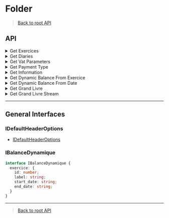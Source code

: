 # Folder

> [Back to root API](../../../README.md#📜-api)

## API
<details>
  <summary>Get Exercices</summary>

> ⚠️ Require Firm Authentication !  
> ⚠️ Require accountingFolderId !

```ts
  type getExercices = (options: IDefaultHeaderOptions) => Promise<Windev.Society.Exercice[]>
```
### Exemple Get Exercice

```ts
import * as MyUnisoft from "@myunisoft/partners-sdk";
import { Windev } from "@myunisoft/tsd";


const options: MyUnisoft.IDefaultHeaderOptions = {
  accessToken,
  accountingFolderId: 1
};

const data = await MyUnisoft.accounting.folder.getExercices(options);
```

### Interfaces
- [IDefaultHeaderOptions](../../interfaces/common.md)

#### Exercice

```ts
interface Exercice {
  exercice_id: number;
  start_date: string;
  end_date: string;

  /**Label de l'exercice ( N-1, N, N+1 etc..) */
  label: string;

  result: number;

  /**Chiffre d'affaire sur l'exercice. */
  ca: number;
  closed: boolean;
  duration: number;
  closed_at: null | string;

  /**ID de la personne qui a clotûré l'exercice. */
  closed_by: null | number;

  review_model: {
    label: string;
    id_review_model: number;
  };

  lettering_method_id: number;
}
```
</details>

<details>
  <summary>Get Diaries</summary>

> ⚠️ Require Firm Authentication !  
> ⚠️ Require accountingFolderId !

```ts
  type getDiaries = (options: IDefaultHeaderOptions) => Promise<Windev.Society.Diary[]>
```

### Exemple Get Diaries

```ts
import * as MyUnisoft from "@myunisoft/partners-sdk";
import { Windev } from "@myunisoft/tsd";


const options: MyUnisoft.IDefaultHeaderOptions = {
  accessToken,
  accountingFolderId: 1
};

const data = await MyUnisoft.accounting.folder.getDiaries(options);
```

### Interfaces
- [IDefaultHeaderOptions](../../interfaces/common.md)

#### Diaries
```ts
interface DiaryType {
  ACH: 1,
  VTE: 2,
  BQ: 3,
  CAISSE: 4,
  OD: 5,
  OD_AUDIT: 7,
  A_EXT: 8,
  EXT: 9,
  AN: 10,
  OD_PAIE: 11,
  OD_LET: 12,
  NDF: 13,
  OD_DECL_FISCALE: 14,
  OD_EXC: 15
}

interface Diary<T = DiaryType> {
  code: string;
  name: string;
  closed: boolean;
  account: null | {
    id: number;
    label: string;
    number: string;
  };
  blocked: boolean;
  diary_id: number;
  diary_type_id: T[keyof T];
  diary_type_code: keyof T;
  diary_type_name: string;
}
```
</details>

<details>
  <summary>Get Vat Parameters</summary>

> ⚠️ Require Firm Authentication !  
> ⚠️ Require accountingFolderId !

```ts
  type getVatParameters = (options: IDefaultHeaderOptions) => Promise<Windev.Vat.VatParam[]>
```

### Exemple Get Vat Parameters
```ts
import * as MyUnisoft from "@myunisoft/partners-sdk";
import { Windev } from "@myunisoft/tsd";


const options: MyUnisoft.IDefaultHeaderOptions = {
  accessToken,
  accountingFolderId: 1
};

const data = await MyUnisoft.accounting.folder.getVatParameters(options);
```

### Interfaces
- [IDefaultHeaderOptions](../../interfaces/common.md)

#### VatParam
- [Account](../../interfaces/account.md)
```ts
interface VatParam { 
  vat_param_id: number;
  code: string;
  account_ded: Except<Account, "counterpart_account">;
  account_coll: Except<Account, "counterpart_account">;
  vat: {
    id: number;
    rate: number;
  };
  vat_type: VatType;
  vat_exigility: VatExigility;
  blocked: boolean;
}

interface VatType {
  id: number;
  label: string;
  code: string;
}

interface VatExigility {
  id: number;
  label: string;
  code: string;
}

interface VatRegime {
  id: number;
  name: string;
  code: string;
}
```
</details>

<details>
  <summary>Get Payment Type</summary>

> ⚠️ Require Firm Authentication !  
> ⚠️ Require accountingFolderId !

```ts
  type getPaymentType = (options: IDefaultHeaderOptions) => Promise<Windev.Vat.PaymentType[]>
```

### Exemple Get Payment Type
```ts
import * as MyUnisoft from "@myunisoft/partners-sdk";
import { Windev } from "@myunisoft/tsd";


const options: MyUnisoft.IDefaultHeaderOptions = {
  accessToken,
  accountingFolderId: 1
};

const data = await MyUnisoft.accounting.folder.getPaymentType(options);
```

### Interfaces
- [IDefaultHeaderOptions](../../interfaces/common.md)

#### PaymentType
```ts
interface PaymentType {
  payment_type_id: number;
  name: string;
  code: string;
}
```
</details>

<details>
  <summary>Get Information</summary>

> ⚠️ Require Firm Authentication !  
> ⚠️ Require accountingFolderId !

```ts
  type getInformation = (options: IDefaultHeaderOptions) => Promise<Society.Vat.Company>
```

### Exemple Get Information
```ts
import * as MyUnisoft from "@myunisoft/partners-sdk";
import { Windev } from "@myunisoft/tsd";


const options: MyUnisoft.IDefaultHeaderOptions = {
  accessToken,
  accountingFolderId: 1
};

const data = await MyUnisoft.accounting.folder.getInformation(options);
```

### Interfaces
- [IDefaultHeaderOptions](../../interfaces/common.md)

#### Company
```ts
interface CommonField {
  id: number;
  label: string;
  value: string;
}

interface Coordonnee extends CommonField {
  type: CommonField;
}

interface CompanyInfo {
  /**Code [APE](https://www.insee.fr/fr/information/2406147). */
  ape: string | null;

  city: string;
  name: string;

  /**??? */
  step: string;

  siret: string | null;

  status: string;

  /**Adresse complète. */
  address: string;

  capital: number;
  country: string;

  /**Permet de savoir si la société possède un mot de passe. */
  secured: boolean;

  /**Permet de savoir s'il y a de l'analytique sur le projet. */
  analytics: boolean;

  member_id: number;
  road_type: string | null;

  /**Complément d'adresse. */
  complement: string | null;


  coordonnee: Coordonnee[];
  society_id: number;
  address_bis: string | null;
  companyType: string;

  /**Adresse mail de contact pour les liasses. */
  mail_liasse: string | null;

  postal_code: string;

  /**Option coffre fort. */
  safe_status: boolean;

  /**Numéro d'adresse de la société. */
  street_name: string;

  address_number: number;
  id_type_company: number;
  folder_reference: string;

  /**Code [Insee](https://fr.wikipedia.org/wiki/Code_Insee). */
  insee: string;
  
  enable_quantity: boolean;
}

interface PhysicalPersonEnFR { //  Nom temporaire.
  id_ex: number;
  prenom: string;
  nom: string;
}

interface Logo {
  id: number;
  token: string;
  label: string;
  link: string;
  thumbnail: string;
  download: string;
  baseURL: string;
}

interface Company extends Omit<CompanyInfo, "ape" | "city" | "road_type" | "address_number"> {
  /**Code [APE](https://www.insee.fr/fr/information/2406147). */
  ape: CommonField | null;

  register: CommonField | null;

  /**Statut juridique */
  legal_form: null | {
    id: number;
    label: string;
    code: string;
  };

  road_type: CommonField | null;
  owner_company: CommonField;

  /**??? */
  bilan: null;
  impot: null;

  /**Régime TVA */
  vat_regime: CommonField | null;

  /**Dans l'ancien fichier, footer a les même params que Logo ici... */
  footer: null;

  city: Omit<CommonField, "id">;
  comment: string;
  society_id: number;
  name: string;
  siret: string;
  activity: string;

  /**Code Référence d'Obligation Fiscale (ROF) de la TVA.  */
  rof_tva: string;

  /**Code Référence d'Obligation Fiscale (ROF) Transfert des Données Fiscales et Comptables (TDFC). */
  rof_tdfc: string;

  /**Code Référence d'Obligation Fiscale (ROF) de Cotisation Fonciere des Entreprise (CFE). */
  rof_cfe: string

  /**Code Référence d'Obligation Fiscale (ROF) de la Cotisation sur la Valeur Ajoutée des Entreprises (CVAE). */
  rof_cvae: string;

  address_number: string;

  /**Identifiant de l'expert comptable de la société. */
  id_accountant: number | null;
  accountant: PhysicalPersonEnFR;

  /**Identitfiant du responsable de mission de la société. */
  id_rm: number | null;
  rm: PhysicalPersonEnFR | null;

  id_collab: number | null;
  collab: PhysicalPersonEnFR | null;

  adherent_code: string;
  logo: Logo | null;

  id_centre_gestion: number | null;

  /**Code du régime d'imposition. */
  code_sheet_group: string;

  /**Date d'immatriculation. */
  registration_date: string;

  /**Clotûre automatique des écritures lors de l'envoi de la TVA. */
  close_entries_VAT: boolean;

  axe: CommonField | null;

  formule_code: string;
}
```
</details>

<details>
  <summary>Get Dynamic Balance From Exercice</summary>

> ⚠️ Require Firm Authentication !  
> ⚠️ Require accountingFolderId !

```ts
  type getDynamicBalanceFromExercice = (options: IBalanceByExercice) => Promise<IBalanceDynamique>
```

### Exemple Get Dynamic Balance From Exercice
```ts
import * as MyUnisoft from "@myunisoft/partners-sdk";
import { Windev } from "@myunisoft/tsd";


const options: IBalanceByExercice = {
  accessToken,
  accountingFolderId: 1,
  axisId: 1
};

const data = await MyUnisoft.accounting.folder.getDynamicBalanceFromExercice(options);
```

### Interfaces

#### IBalanceByExercice
- [IDefaultHeaderOptions](../../interfaces/common.md)
```ts
interface IBalanceByExercice extends IDefaultHeaderOptions {
  /**
   * ID de l’exercice dont on souhaite la balance.
   */
  exerciceId?: number;

  /**
   * ID de l’axe dont on souhaite la balance.
   */
  axisId: number;

  type?: "compare" | "aged";
}
```

#### IBalanceDynamique
- [IBalanceDynamique](./folder.md#ibalancedynamique-2)
</details>

<details>
  <summary>Get Dynamic Balance From Date</summary>

> ⚠️ Require Firm Authentication !  
> ⚠️ Require accountingFolderId !

```ts
  type getDynamicBalanceFromDate = (options: IBalanceByDate) => Promise<IBalanceDynamique>
```

### Exemple Get Dynamic Balance From Date
```ts
import * as MyUnisoft from "@myunisoft/partners-sdk";
import { Windev } from "@myunisoft/tsd";


const options: IBalanceByExercice = {
  accessToken,
  accountingFolderId: 1,
  startDate: "20210101",
  endDate: "20211231",
  axisId: 1
};

const data = await MyUnisoft.accounting.folder.getDynamicBalanceFromDate(options);
```

### Interfaces

#### IBalanceByDate
- [IDefaultHeaderOptions](../../interfaces/common.md)
```ts
interface IBalanceByDate extends IDefaultHeaderOptions {
  /**
   * Format: YYYYMMDD
   */
  startDate: string;

  /**
   * Format: YYYYMMDD
   */
  endDate: string;

  /**
   * ID de l’axe dont on souhaite la balance.
   */
  axisId: number;
}
```

#### IBalanceDynamique
- [IBalanceDynamique](./folder.md#ibalancedynamique-2)

</details>

<details>
  <summary>Get Grand Livre</summary>

```ts
  type getGrandLivre = (options: IGetGrandLivreOptions) => Promise<string>
```

### Exemple Get Grand Livre
```ts
import fs from "fs";
import * as MyUnisoft from "@myunisoft/partners-sdk";
import { Windev } from "@myunisoft/tsd";


const options: IGetGrandLivreOptions = {
  accessToken,
  accountingFolderId: 1,
  startDate: "2021-01-01",
  endDate: "2021-12-31"
};

const data = await MyUnisoft.accounting.folder.getDynamicBalanceFromDate(options);

await fs.promises.writeFile("myPdf.pdf", data)
```

### Interfaces

#### IGetGrandLivreOptions
- [IDefaultHeaderOptions](../../interfaces/common.md)
```ts
interface IGetGrandLivreOptions extends IDefaultHeaderOptions {
  /**
   * Format: YYYY-MM-DD
   */
  startDate: string;

  /**
   * Format: YYYY-MM-DD
   */
  endDate: string;
  xls?: boolean;
}
```

</details>

<details>
  <summary>Get Grand Livre Stream</summary>

```ts
  type getGrandLivreStream = (options: IGetGrandLivreOptions) => Promise<string>
```

### Exemple Get Grand Livre Stream
```ts
import fs from "fs";
import * as MyUnisoft from "@myunisoft/partners-sdk";
import { Windev } from "@myunisoft/tsd";

const options: IGetGrandLivreOptions = {
  accessToken,
  accountingFolderId: 1,
  startDate: "2021-01-01",
  endDate: "2021-12-31"
};

const cursor = await MyUnisoft.accounting.folder.getDynamicBalanceFromDate(options);

cursor(fs.createWritableStream("myPdf.pdf"));
```

### Interfaces

#### IGetGrandLivreOptions
- [IDefaultHeaderOptions](../../interfaces/common.md)
```ts
interface IGetGrandLivreOptions extends IDefaultHeaderOptions {
  /**
   * Format: YYYY-MM-DD
   */
  startDate: string;

  /**
   * Format: YYYY-MM-DD
   */
  endDate: string;
  xls?: boolean;
}
```

</details>

---

## General Interfaces

### IDefaultHeaderOptions
- [IDefaultHeaderOptions](../../../interfaces/common.md)

### IBalanceDynamique
```ts
interface IBalanceDynamique {
  exercice: {
    id: number;
    label: string;
    start_date: string;
    end_date: string;
  }
}
```
</details>

---

> [Back to root API](../../../README.md#📜-api)
